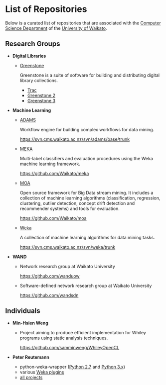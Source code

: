 List of Repositories
====================

Below is a curated list of repositories that are associated with the
[Computer Science Department](http://www.cms.waikato.ac.nz/) of the 
[University of Waikato](http://www.waikato.ac.nz/).

Research Groups
---------------

* **Digital Libraries**

  * [Greenstone](http://greenstone.org/)

    Greenstone is a suite of software for building and distributing digital
    library collections.

    * [Trac](http://trac.greenstone.org/)
    * [Greenstone 2](http://svn.greenstone.org/main/trunk/greenstone2)
    * [Greenstone 3](http://svn.greenstone.org/main/trunk/greenstone3)

* **Machine Learning**

  * [ADAMS](https://adams.cms.waikato.ac.nz/)

    Workflow engine for building complex workflows for data mining.

    https://svn.cms.waikato.ac.nz/svn/adams/base/trunk

  * [MEKA](http://meka.sourceforge.net/)

    Multi-label classifiers and evaluation procedures using the Weka machine
    learning framework.

    https://github.com/Waikato/meka

  * [MOA](http://moa.cms.waikato.ac.nz/)

    Open source framework for Big Data stream mining. It includes a collection
    of machine learning algorithms (classification, regression, clustering,
    outlier detection, concept drift detection and recommender systems) and
    tools for evaluation.

    https://github.com/Waikato/moa

  * [Weka](http://www.cs.waikato.ac.nz/ml/weka/)

    A collection of machine learning algorithms for data mining tasks.

    https://svn.cms.waikato.ac.nz/svn/weka/trunk

* **WAND**

  * Network research group at Waikato University
  
    https://github.com/wanduow

  * Software-defined network research group at Waikato University

    https://github.com/wandsdn


Individuals
-----------

* **Min-Hsien Weng**

  * Project aiming to produce efficient implementation for Whiley programs using 
    static analysis techniques. 
  
    https://github.com/samminweng/WhileyOpenCL

* **Peter Reutemann**

  * python-weka-wrapper ([Python 2.7](https://github.com/fracpete/python-weka-wrapper) 
    and [Python 3.x](https://github.com/fracpete/python-weka-wrapper3))
  * various [Weka plugins](https://github.com/fracpete/projects#weka-plugins)
  * [all projects](https://github.com/fracpete/projects)

